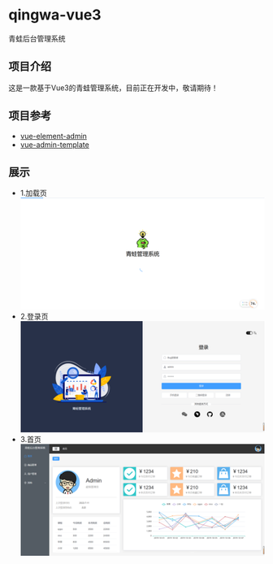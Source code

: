 # qingwa-vue3
青蛙后台管理系统
## 项目介绍
这是一款基于Vue3的青蛙管理系统，目前正在开发中，敬请期待！

## 项目参考
- [vue-element-admin](https://github.com/PanJiaChen/vue-element-admin)
- [vue-admin-template](https://github.com/PanJiaChen/vue-admin-template)

## 展示
- 1.加载页
![加载页](/src/assets/imags/README/loading.png)
- 2.登录页
![alt text](/src/assets/imags/README/login.png)
- 3.首页
![alt text](/src/assets/imags/README/home.png)